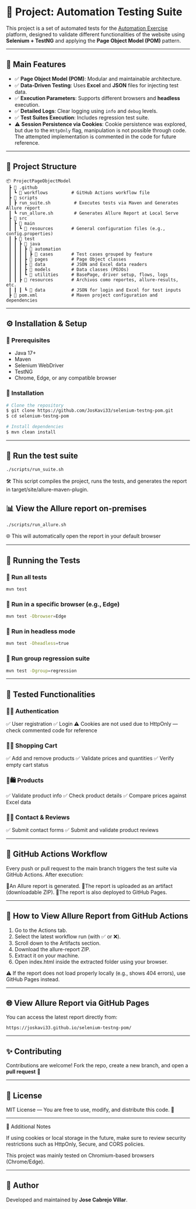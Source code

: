 # 🚀 Project: Automation Testing Suite

This project is a set of automated tests for the
[Automation Exercise](https://www.automationexercise.com) platform, designed to validate different functionalities
of the website using **Selenium + TestNG** and applying the **Page Object Model (POM)** pattern.

---

## 📌 Main Features

- ✅ **Page Object Model (POM)**: Modular and maintainable architecture.
- ✅ **Data-Driven Testing**: Uses **Excel** and **JSON** files for injecting test data.
- ✅ **Execution Parameters**: Supports different browsers and **headless** execution.
- ✅ **Detailed Logs**: Clear logging using `info` and `debug` levels.
- ✅ **Test Suites Execution**: Includes regression test suite.
- ⚠️ **Session Persistence via Cookies**: Cookie persistence was explored, but due to the `HttpOnly` flag, manipulation
  is not possible through code. The attempted implementation is commented in the code for future reference.

---

## 📂 Project Structure

```
📦 ProjectPageObjectModel
 ┣ 📂 .github
 ┃ ┗ 📂 workflows         # GitHub Actions workflow file 
 ┣ 📂 scripts
 ┃ ┣ run_suite.sh         # Executes tests via Maven and Generates Allure report
 ┃ ┗ run_allure.sh        # Generates Allure Report at Local Serve
 ┣ 📂 src
 ┃ ┣ 📂 main
 ┃ ┃ ┗ 📂 resources       # General configuration files (e.g., config.properties) 
 ┃ ┣ 📂 test
 ┃ ┃ ┣ 📂 java
 ┃ ┃ ┃ ┣ 📂 automation
 ┃ ┃ ┃ ┃ ┣ 📂 cases       # Test cases grouped by feature
 ┃ ┃ ┃ ┣ 📂 pages         # Page Object classes
 ┃ ┃ ┃ ┣ 📂 data          # JSON and Excel data readers
 ┃ ┃ ┃ ┣ 📂 models        # Data classes (POJOs)
 ┃ ┃ ┃ ┗ 📂 utilities     # BasePage, driver setup, flows, logs
 ┃ ┃ ┣ 📂 resources       # Archivos como reportes, allure-results, etc.
 ┃ ┃ ┃ ┗ 📂 data          # JSON for login and Excel for test inputs
 ┣ 📜 pom.xml             # Maven project configuration and dependencies
```

---

## ⚙️ Installation & Setup

### 🔹 Prerequisites

- Java 17+
- Maven
- Selenium WebDriver
- TestNG
- Chrome, Edge, or any compatible browser

### 🔹 Installation

```bash
# Clone the repository
$ git clone https://github.com/JosKavi33/selenium-testng-pom.git
$ cd selenium-testng-pom

# Install dependencies
$ mvn clean install
```

---

## 🧪 Run the test suite

```bash
./scripts/run_suite.sh
```

🛠️ This script compiles the project, runs the tests, and generates the report in target/site/allure-maven-plugin.

## 📊 View the Allure report on-premises

```bash
./scripts/run_allure.sh
```

🌐 This will automatically open the report in your default browser

---

## 🚀 Running the Tests

### 🔹 Run all tests

```sh
mvn test
```

### 🔹 Run in a specific browser (e.g., Edge)

```sh
mvn test -Dbrowser=Edge
```

### 🔹 Run in headless mode

```sh
mvn test -Dheadless=true
```

### 🔹 Run group regression suite

```sh
mvn test -Dgroup=regression
```

---

## 🧪 Tested Functionalities

### 🔹🔐 Authentication

✅ User registration
✅ Login
⚠️ Cookies are not used due to HttpOnly — check commented code for reference

### 🔹🛒 Shopping Cart

✅ Add and remove products
✅ Validate prices and quantities
✅ Verify empty cart status

### 🔹🛍️ Products

✅ Validate product info
✅ Check product details
✅ Compare prices against Excel data

### 🔹📨 Contact & Reviews

✅ Submit contact forms
✅ Submit and validate product reviews

---

## 🔄 GitHub Actions Workflow

Every push or pull request to the main branch triggers the test suite via GitHub Actions. After execution:

🔹An Allure report is generated.
🔹The report is uploaded as an artifact (downloadable ZIP).
🔹The report is also deployed to GitHub Pages.

---

## 📁 How to View Allure Report from GitHub Actions

1. Go to the Actions tab.
2. Select the latest workflow run (with ✅ or ❌).
3. Scroll down to the Artifacts section.
4. Download the allure-report ZIP.
5. Extract it on your machine.
6. Open index.html inside the extracted folder using your browser.

⚠️ If the report does not load properly locally (e.g., shows 404 errors), use GitHub Pages instead.

---

## 🌐 View Allure Report via GitHub Pages

You can access the latest report directly from:

```http
https://joskavi33.github.io/selenium-testng-pom/
```

---

## ✨ Contributing

Contributions are welcome!
Fork the repo, create a new branch, and open a **pull request** 🚀

---

## 📄 License

MIT License — You are free to use, modify, and distribute this code. 🚀

---

🧠 Additional Notes

If using cookies or local storage in the future, make sure to review security restrictions such as HttpOnly, Secure, and
CORS policies.

This project was mainly tested on Chromium-based browsers (Chrome/Edge).

---

## 👤 Author

Developed and maintained by **Jose Cabrejo Villar**.


